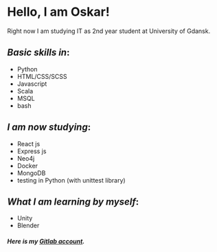 
# Hello, I am Oskar!

Right now I am studying IT as 2nd year student at University of Gdansk. 

## _Basic skills in_:
- Python
- HTML/CSS/SCSS
- Javascript
- Scala
- MSQL
- bash

## _I am now studying_:
- React js
- Express js
- Neo4j
- Docker
- MongoDB
- testing in Python (with unittest library)

## _What I am learning **by myself**_:
- Unity
- Blender

##### Here is my **[Gitlab account](https://gitlab.com/olewna)**.
<!---
olewna/olewna is a ✨ special ✨ repository because its `README.md` (this file) appears on your GitHub profile.
You can click the Preview link to take a look at your changes.
--->
